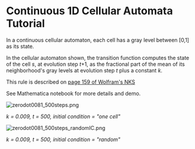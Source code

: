 # Continuous 1D Cellular Automata Tutorial #

In a continuous cellular automaton, each cell has a gray level between [0,1] as its state. 

In the cellular automaton shown, the transition function computes the state of the cell *s*, at evolution step *t*+1, as the fractional part of the mean of its neighborhood's gray levels at evolution step *t* plus a constant *k*.

This rule is described on [page 159 of Wolfram's NKS](http://www.wolframscience.com/nksonline/page-159)

See Mathematica notebook for more details and demo. 

![zerodot0081_500steps.png](https://bitbucket.org/repo/yoAnAE/images/2436032968-zerodot0081_500steps.png)

*k = 0.009, t = 500, initial condition = "one cell"*

![zerodot0081_500steps_randomIC.png](https://bitbucket.org/repo/yoAnAE/images/2042167240-zerodot0081_500steps_randomIC.png)

*k = 0.009, t = 500, initial condition = "random"*
